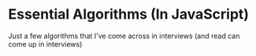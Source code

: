 # Essential Algorithms (In JavaScript)
Just a few algorithms that I've come across in interviews (and read can come up in interviews)
